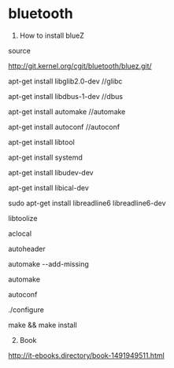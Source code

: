 # bluetooth

1. How to install blueZ

source

http://git.kernel.org/cgit/bluetooth/bluez.git/

apt-get install libglib2.0-dev //glibc

apt-get install libdbus-1-dev //dbus

apt-get install automake //automake

apt-get install autoconf //autoconf

apt-get install libtool

apt-get install systemd

apt-get install libudev-dev

apt-get install libical-dev

sudo apt-get install libreadline6 libreadline6-dev

libtoolize

aclocal

autoheader

automake --add-missing

automake

autoconf

./configure

make && make install

2. Book

http://it-ebooks.directory/book-1491949511.html

